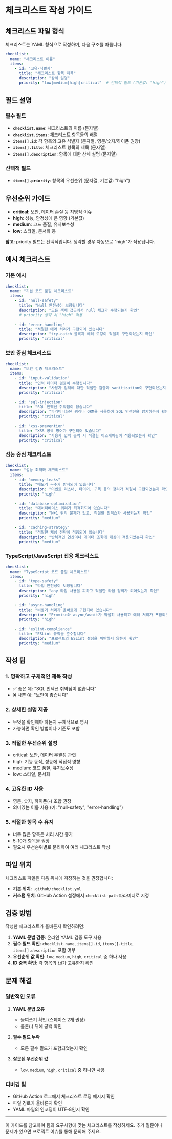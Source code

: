 # 체크리스트 작성 가이드

## 체크리스트 파일 형식

체크리스트는 YAML 형식으로 작성하며, 다음 구조를 따릅니다:

```yaml
checklist:
  name: "체크리스트 이름"
  items:
    - id: "고유-식별자"
      title: "체크리스트 항목 제목"
      description: "상세 설명"
      priority: "low|medium|high|critical"  # 선택적 필드 (기본값: "high")
```

## 필드 설명

### 필수 필드

- **`checklist.name`**: 체크리스트의 이름 (문자열)
- **`checklist.items`**: 체크리스트 항목들의 배열
- **`items[].id`**: 각 항목의 고유 식별자 (문자열, 영문/숫자/하이픈 권장)
- **`items[].title`**: 체크리스트 항목의 제목 (문자열)
- **`items[].description`**: 항목에 대한 상세 설명 (문자열)

### 선택적 필드

- **`items[].priority`**: 항목의 우선순위 (문자열, 기본값: "high")

## 우선순위 가이드

- **critical**: 보안, 데이터 손실 등 치명적 이슈
- **high**: 성능, 안정성에 큰 영향 (기본값)
- **medium**: 코드 품질, 유지보수성
- **low**: 스타일, 문서화 등

**참고**: priority 필드는 선택적입니다. 생략할 경우 자동으로 "high"가 적용됩니다.

## 예시 체크리스트

### 기본 예시

```yaml
checklist:
  name: "기본 코드 품질 체크리스트"
  items:
    - id: "null-safety"
      title: "Null 안전성이 보장됩니다"
      description: "모든 객체 접근에서 null 체크가 수행되는지 확인"
      # priority 생략 시 "high" 적용
      
    - id: "error-handling"
      title: "적절한 에러 처리가 구현되어 있습니다"
      description: "try-catch 블록과 에러 로깅이 적절히 구현되었는지 확인"
      priority: "critical"
```

### 보안 중심 체크리스트

```yaml
checklist:
  name: "보안 검증 체크리스트"
  items:
    - id: "input-validation"
      title: "입력 데이터 검증이 수행됩니다"
      description: "사용자 입력에 대한 적절한 검증과 sanitization이 구현되었는지 확인"
      priority: "critical"
      
    - id: "sql-injection"
      title: "SQL 인젝션 취약점이 없습니다"
      description: "파라미터화된 쿼리나 ORM을 사용하여 SQL 인젝션을 방지하는지 확인"
      priority: "critical"
      
    - id: "xss-prevention"
      title: "XSS 공격 방어가 구현되어 있습니다"
      description: "사용자 입력 출력 시 적절한 이스케이핑이 적용되었는지 확인"
      priority: "critical"
```

### 성능 중심 체크리스트

```yaml
checklist:
  name: "성능 최적화 체크리스트"
  items:
    - id: "memory-leaks"
      title: "메모리 누수가 방지되어 있습니다"
      description: "이벤트 리스너, 타이머, 구독 등의 정리가 적절히 구현되었는지 확인"
      priority: "high"
      
    - id: "database-optimization"
      title: "데이터베이스 쿼리가 최적화되어 있습니다"
      description: "N+1 쿼리 문제가 없고, 적절한 인덱스가 사용되는지 확인"
      priority: "medium"
      
    - id: "caching-strategy"
      title: "적절한 캐싱 전략이 적용되어 있습니다"
      description: "반복적인 연산이나 데이터 조회에 캐싱이 적용되었는지 확인"
      priority: "medium"
```

### TypeScript/JavaScript 전용 체크리스트

```yaml
checklist:
  name: "TypeScript 코드 품질 체크리스트"
  items:
    - id: "type-safety"
      title: "타입 안전성이 보장됩니다"
      description: "any 타입 사용을 피하고 적절한 타입 정의가 되어있는지 확인"
      priority: "high"
      
    - id: "async-handling"
      title: "비동기 처리가 올바르게 구현되어 있습니다"
      description: "Promise와 async/await가 적절히 사용되고 에러 처리가 포함되었는지 확인"
      priority: "high"
      
    - id: "eslint-compliance"
      title: "ESLint 규칙을 준수합니다"
      description: "프로젝트의 ESLint 설정을 위반하지 않는지 확인"
      priority: "medium"
```

## 작성 팁

### 1. 명확하고 구체적인 제목 작성
- ✅ 좋은 예: "SQL 인젝션 취약점이 없습니다"
- ❌ 나쁜 예: "보안이 좋습니다"

### 2. 상세한 설명 제공
- 무엇을 확인해야 하는지 구체적으로 명시
- 가능하면 확인 방법이나 기준도 포함

### 3. 적절한 우선순위 설정
- critical: 보안, 데이터 무결성 관련
- high: 기능 동작, 성능에 직접적 영향
- medium: 코드 품질, 유지보수성
- low: 스타일, 문서화

### 4. 고유한 ID 사용
- 영문, 숫자, 하이픈(-) 조합 권장
- 의미있는 이름 사용 (예: "null-safety", "error-handling")

### 5. 적절한 항목 수 유지
- 너무 많은 항목은 처리 시간 증가
- 5-10개 항목을 권장
- 필요시 우선순위별로 분리하여 여러 체크리스트 작성

## 파일 위치

체크리스트 파일은 다음 위치에 저장하는 것을 권장합니다:

- **기본 위치**: `.github/checklist.yml`
- **커스텀 위치**: GitHub Action 설정에서 `checklist-path` 파라미터로 지정

## 검증 방법

작성한 체크리스트가 올바른지 확인하려면:

1. **YAML 문법 검증**: 온라인 YAML 검증 도구 사용
2. **필수 필드 확인**: `checklist.name`, `items[].id`, `items[].title`, `items[].description` 포함 여부
3. **우선순위 값 확인**: `low`, `medium`, `high`, `critical` 중 하나 사용
4. **ID 중복 확인**: 각 항목의 `id`가 고유한지 확인

## 문제 해결

### 일반적인 오류

1. **YAML 문법 오류**
   - 들여쓰기 확인 (스페이스 2개 권장)
   - 콜론(:) 뒤에 공백 확인

2. **필수 필드 누락**
   - 모든 필수 필드가 포함되었는지 확인

3. **잘못된 우선순위 값**
   - `low`, `medium`, `high`, `critical` 중 하나만 사용

### 디버깅 팁

- GitHub Action 로그에서 체크리스트 로딩 메시지 확인
- 파일 경로가 올바른지 확인
- YAML 파일의 인코딩이 UTF-8인지 확인

---

이 가이드를 참고하여 팀의 요구사항에 맞는 체크리스트를 작성하세요. 추가 질문이나 문제가 있으면 프로젝트 이슈를 통해 문의해 주세요.